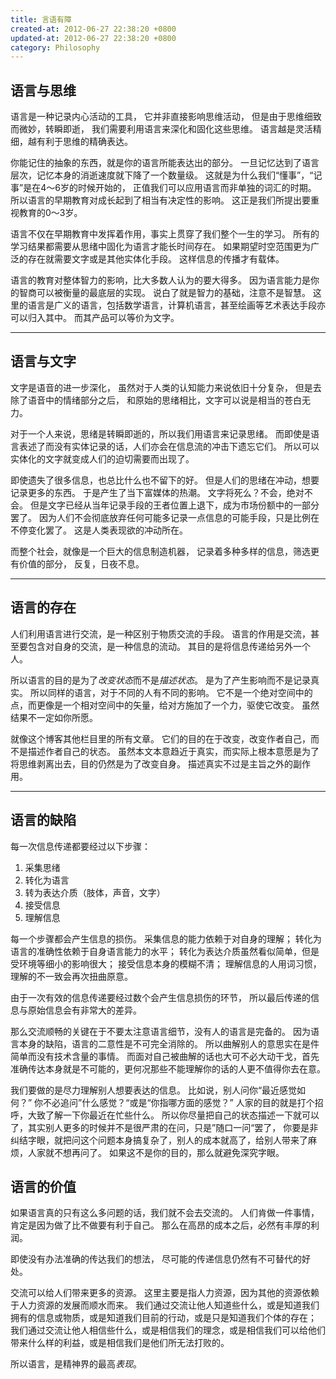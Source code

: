 ```yaml
---
title: 言语有障
created-at: 2012-06-27 22:38:20 +0800
updated-at: 2012-06-27 22:38:20 +0800
category: Philosophy
---
```


## 语言与思维 ##

语言是一种记录内心活动的工具，
它并非直接影响思维活动，
但是由于思维细致而微妙，转瞬即逝，
我们需要利用语言来深化和固化这些思维。
语言越是灵活精细，越有利于思维的精确表达。

你能记住的抽象的东西，就是你的语言所能表达出的部分。
一旦记忆达到了语言层次，记忆本身的消逝速度就下降了一个数量级。
这就是为什么我们“懂事”，“记事”是在4～6岁的时候开始的，
正值我们可以应用语言而非单独的词汇的时期。
所以语言的早期教育对成长起到了相当有决定性的影响。
这正是我们所提出要重视教育的0～3岁。

语言不仅在早期教育中发挥着作用，事实上贯穿了我们整个一生的学习。
所有的学习结果都需要从思绪中固化为语言才能长时间存在。
如果期望时空范围更为广泛的存在就需要文字或是其他实体化手段。
这样信息的传播才有载体。

语言的教育对整体智力的影响，比大多数人认为的要大得多。
因为语言能力是你的智商可以被衡量的最底层的实现。
说白了就是智力的基础，注意不是智慧。
这里的语言是广义的语言，包括数学语言，计算机语言，甚至绘画等艺术表达手段亦可以归入其中。
而其产品可以等价为文字。

* * * * *

## 语言与文字 ##

文字是语音的进一步深化，
虽然对于人类的认知能力来说依旧十分复杂，
但是去除了语音中的情绪部分之后，
和原始的思绪相比，文字可以说是相当的苍白无力。

对于一个人来说，思绪是转瞬即逝的，所以我们用语言来记录思绪。
而即使是语言表述了而没有实体记录的话，人们亦会在信息流的冲击下遗忘它们。
所以可以实体化的文字就变成人们的迫切需要而出现了。

即使遗失了很多信息，也总比什么也不留下的好。
但是人们的思绪在冲动，想要记录更多的东西。
于是产生了当下富媒体的热潮。
文字将死么？不会，绝对不会。
但是文字已经从当年记录手段的王者位置上退下，成为市场份额中的一部分罢了。
因为人们不会彻底放弃任何可能多记录一点信息的可能手段，只是比例在不停变化罢了。
这是人类表现欲的冲动所在。

而整个社会，就像是一个巨大的信息制造机器，
记录着多种多样的信息，筛选更有价值的部分，
反复，日夜不息。

* * * * *

## 语言的存在 ##

人们利用语言进行交流，是一种区别于物质交流的手段。
语言的作用是交流，甚至要包含对自身的交流，是一种信息的流动。
其目的是将信息传递给另外一个人。

所以语言的目的是为了*改变状态*而不是*描述状态*。
是为了产生影响而不是记录真实。
所以同样的语言，对于不同的人有不同的影响。
它不是一个绝对空间中的点，而更像是一个相对空间中的矢量，给对方施加了一个力，驱使它改变。
虽然结果不一定如你所愿。

就像这个博客其他栏目里的所有文章。
它们的目的在于改变，改变作者自己，而不是描述作者自己的状态。
虽然本文本意趋近于真实，而实际上根本意愿是为了将思维剥离出去，目的仍然是为了改变自身。
描述真实不过是主旨之外的副作用。

* * * * *

## 语言的缺陷 ##
每一次信息传递都要经过以下步骤：
1. 采集思绪
2. 转化为语言
3. 转为表达介质（肢体，声音，文字）
4. 接受信息
5. 理解信息

每一个步骤都会产生信息的损伤。
采集信息的能力依赖于对自身的理解；
转化为语言的准确性依赖于自身语言能力的水平；
转化为表达介质虽然看似简单，但是受环境等细小的影响很大；
接受信息本身的模糊不清；
理解信息的人用词习惯，理解的不一致会再次扭曲原意。

由于一次有效的信息传递要经过数个会产生信息损伤的环节，
所以最后传递的信息与原始信息会有非常大的差异。

那么交流顺畅的关键在于不要太注意语言细节，没有人的语言是完备的。
因为语言本身的缺陷，语言的二意性是不可完全消除的。
所以曲解别人的意思实在是件简单而没有技术含量的事情。
而面对自己被曲解的话也大可不必大动干戈，首先准确传达本身就是不可能的，更何况那些不能理解你的话的人更不值得你去在意。

我们要做的是尽力理解别人想要表达的信息。
比如说，别人问你“最近感觉如何？”
你不必追问”什么感觉？“或是“你指哪方面的感觉？”
人家的目的就是打个招呼，大致了解一下你最近在忙些什么。
所以你尽量把自己的状态描述一下就可以了，其实别人更多的时候并不是很严肃的在问，只是”随口一问“罢了，
你要是非纠结字眼，就把问这个问题本身搞复杂了，别人的成本就高了，给别人带来了麻烦，人家就不想再问了。
如果这不是你的目的，那么就避免深究字眼。

## 语言的价值 ##
如果语言真的只有这么多问题的话，我们就不会去交流的。
人们肯做一件事情，肯定是因为做了比不做要有利于自己。
那么在高昂的成本之后，必然有丰厚的利润。

即使没有办法准确的传达我们的想法，
尽可能的传递信息仍然有不可替代的好处。

交流可以给人们带来更多的资源。
这里主要是指人力资源，因为其他的资源依赖于人力资源的发展而顺水而来。
我们通过交流让他人知道些什么，或是知道我们拥有的信息或物质，或是知道我们目前的行动，或是只是知道我们个体的存在；
我们通过交流让他人相信些什么，或是相信我们的理念，或是相信我们可以给他们带来什么样的利益，或是相信我们是他们所无法打败的。

所以语言，是精神界的最高*表现*。
